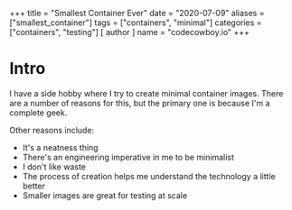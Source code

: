 +++
title = "Smallest Container Ever"
date = "2020-07-09"
aliases = ["smallest_container"]
tags = ["containers", "minimal"]
categories = ["containers", "testing"]
[ author ]
  name = "codecowboy.io"
+++

# Intro
I have a side hobby where I try to create minimal container images.
There are a number of reasons for this, but the primary one is because I'm a complete geek.

Other reasons include:

- It's a neatness thing
- There's an engineering imperative in me to be minimalist
- I don't like waste
- The process of creation helps me understand the technology a little better
- Smaller images are great for testing at scale
